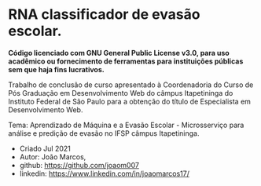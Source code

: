 # RNA classificador de evasão escolar.

**Código licenciado com GNU General Public License v3.0, para uso acadêmico ou fornecimento de ferramentas para instituições públicas sem que haja fins lucrativos.**

Trabalho de conclusão de curso apresentado à Coordenadoria do Curso de Pós
Graduação em Desenvolvimento Web do câmpus Itapetininga do Instituto Federal 
de São Paulo para a obtenção do título de Especialista em Desenvolvimento Web.

Tema: Aprendizado de Máquina e a Evasão Escolar - Microsserviço para análise 
e predição de evasão no IFSP câmpus Itapetininga.

* Criado Jul 2021
* Autor: João Marcos, 
* github: https://github.com/joaom007
* linkedin: https://www.linkedin.com/in/joaomarcos17/

